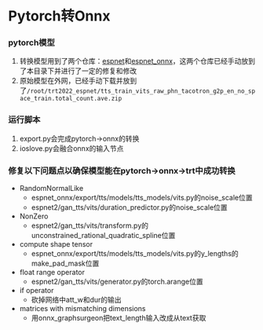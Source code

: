 # Pytorch转Onnx

### pytorch模型

1. 转换模型用到了两个仓库：[espnet](https://github.com/espnet/espnet)和[espnet_onnx](https://github.com/Masao-Someki/espnet_onnx)，这两个仓库已经手动放到了本目录下并进行了一定的修复和修改
2. 原始模型在外网，已经手动下载并放到了```/root/trt2022_espnet/tts_train_vits_raw_phn_tacotron_g2p_en_no_space_train.total_count.ave.zip```


### 运行脚本

1. export.py会完成pytorch->onnx的转换
2. ioslove.py会融合onnx的输入节点


### 修复以下问题点以确保模型能在pytorch->onnx->trt中成功转换

 - RandomNormalLike
    - espnet_onnx/export/tts/models/tts_models/vits.py的noise_scale位置
    - espnet2/gan_tts/vits/duration_predictor.py的noise_scale位置
 - NonZero
    - espnet2/gan_tts/vits/transform.py的unconstrained_rational_quadratic_spline位置
 - compute shape tensor
    - espnet_onnx/export/tts/models/tts_models/vits.py的y_lengths的make_pad_mask位置
 - float range operator
    - espnet2/gan_tts/vits/generator.py的torch.arange位置
 - if operator
    - 砍掉网络中att_w和dur的输出
 - matrices with mismatching dimensions
    - 用onnx_graphsurgeon把text_length输入改成从text获取
